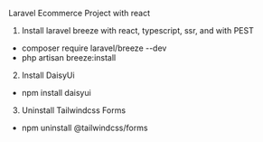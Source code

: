 Laravel Ecommerce Project with react

1. Install laravel breeze with react, typescript, ssr, and with PEST

-   composer require laravel/breeze --dev
-   php artisan breeze:install

2. Install DaisyUi

-   npm install daisyui

3. Uninstall Tailwindcss Forms

-   npm uninstall @tailwindcss/forms
